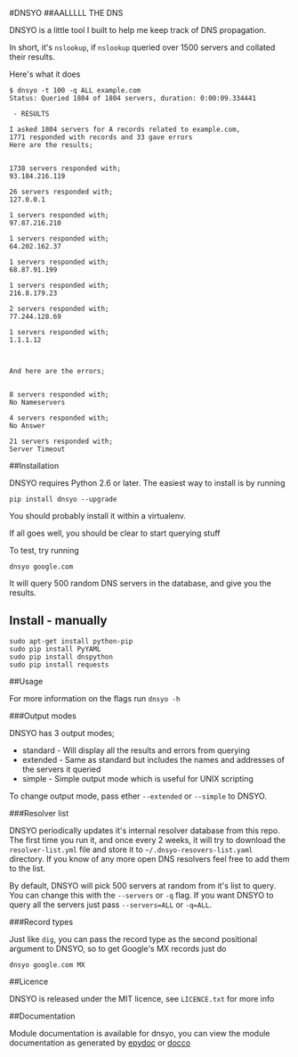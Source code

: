 #DNSYO
##AALLLLL THE DNS

DNSYO is a little tool I built to help me keep track of DNS propagation.

In short, it's `nslookup`, if `nslookup` queried over 1500 servers and collated their results.

Here's what it does

    $ dnsyo -t 100 -q ALL example.com
    Status: Queried 1804 of 1804 servers, duration: 0:00:09.334441

     - RESULTS

    I asked 1804 servers for A records related to example.com,
    1771 responded with records and 33 gave errors
    Here are the results;


    1738 servers responded with;
    93.184.216.119

    26 servers responded with;
    127.0.0.1

    1 servers responded with;
    97.87.216.210

    1 servers responded with;
    64.202.162.37

    1 servers responded with;
    68.87.91.199

    1 servers responded with;
    216.8.179.23

    2 servers responded with;
    77.244.128.69

    1 servers responded with;
    1.1.1.12



    And here are the errors;


    8 servers responded with;
    No Nameservers

    4 servers responded with;
    No Answer

    21 servers responded with;
    Server Timeout

##Installation

DNSYO requires Python 2.6 or later. The easiest way to install is by running

    pip install dnsyo --upgrade

You should probably install it within a virtualenv.

If all goes well, you should be clear to start querying stuff

To test, try running

    dnsyo google.com

It will query 500 random DNS servers in the database, and give you the results.


## Install - manually

    sudo apt-get install python-pip
    sudo pip install PyYAML
    sudo pip install dnspython
    sudo pip install requests


##Usage

For more information on the flags run `dnsyo -h`

###Output modes

DNSYO has 3 output modes;

  * standard - Will display all the results and errors from querying
  * extended - Same as standard but includes the names and addresses of the servers it queried
  * simple - Simple output mode which is useful for UNIX scripting

To change output mode, pass ether `--extended` or `--simple` to DNSYO.

###Resolver list

DNSYO periodically updates it's internal resolver database from this repo. The first time you run it, and once every 2 weeks, it will try to download the `resolver-list.yml` file and store it to `~/.dnsyo-resovers-list.yaml` directory. If you know of any more open DNS resolvers feel free to add them to the list.

By default, DNSYO will pick 500 servers at random from it's list to query. You can change this with the `--servers` or `-q` flag. If you want DNSYO to query all the servers just pass `--servers=ALL` or `-q=ALL`.

###Record types

Just like `dig`, you can pass the record type as the second positional argument to DNSYO, so to get Google's MX records just do

    dnsyo google.com MX

##Licence

DNSYO is released under the MIT licence, see `LICENCE.txt` for more info

##Documentation

Module documentation is available for dnsyo, you can view the module documentation as generated by [epydoc](http://codesam-files.s3-website-us-east-1.amazonaws.com/dnsyo-docs/epydoc/) or [docco](http://codesam-files.s3-website-us-east-1.amazonaws.com/dnsyo-docs/docco/dnsyo.html)
